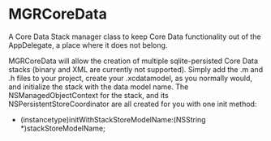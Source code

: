 MGRCoreData
===========

A Core Data Stack manager class to keep Core Data functionality out of the AppDelegate, a place where it does not belong.


MGRCoreData will allow the creation of multiple sqlite-persisted Core Data stacks (binary and XML are currently not supported).  Simply add the .m and .h files to your project, create your .xcdatamodel, as you normally would, and initialize the stack with the data model name.  The NSManagedObjectContext for the stack, and its NSPersistentStoreCoordinator are all created for you with one init method:

- (instancetype)initWithStackStoreModelName:(NSString *)stackStoreModelName;





